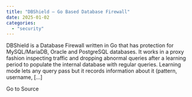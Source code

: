 ```yaml
---
title: "DBShield – Go Based Database Firewall"
date: 2025-01-02
categories: 
  - "security"
---
```


DBShield is a Database Firewall written in Go that has protection for MySQL/MariaDB, Oracle and PostgreSQL databases. It works in a proxy fashion inspecting traffic and dropping abnormal queries after a learning period to populate the internal database with regular queries. Learning mode lets any query pass but it records information about it (pattern, username, \[…\]

Go to Source
